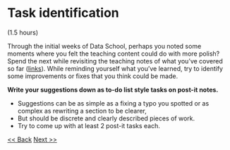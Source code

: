 # Task identification  
(1.5 hours)  
  
Through the initial weeks of Data School, perhaps you noted some moments where you felt the 
teaching content could do with more polish?  Spend the next while revisiting the teaching notes 
of what you’ve covered so far ([links](lesson-list.md)).  While reminding yourself what you’ve 
learned, try to identify some improvements or fixes that you think could be made.  

**Write your suggestions down as to-do list style tasks on post-it notes.**  

- Suggestions can be as simple as a fixing a typo you spotted or as complex as rewriting a 
section to be clearer,
- But should be discrete and clearly described pieces of work. 
- Try to come up with at least 2 post-it tasks each. 
  

[<< Back](index.md)  [Next >>](2-planning.md)  
